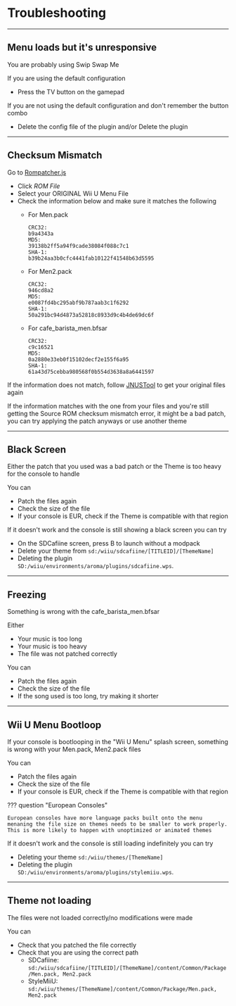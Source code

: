 # Troubleshooting

--------------

## Menu loads but it's unresponsive

You are probably using Swip Swap Me

If you are using the default configuration

- Press the TV button on the gamepad

If you are not using the default configuration and don't remember the button combo

- Delete the config file of the plugin and/or Delete the plugin

--------------

## Checksum Mismatch

Go to [Rompatcher.js](https://www.marcrobledo.com/RomPatcher.js/)

- Click *ROM File*
- Select your ORIGINAL Wii U Menu File
- Check the information below and make sure it matches the following
    - For Men.pack

        ```
        CRC32:
        b9a4343a
        MD5:
        39138b2ff5a94f9cade38084f088c7c1
        SHA-1:
        b39b24aa3b0cfc4441fab10122f41548b63d5595
        ```
    
    - For Men2.pack

        ```    
        CRC32:
        946cd8a2
        MD5:
        e0087fd4bc295abf9b787aab3c1f6292
        SHA-1:
        50a291bc94d4873a52818c8933d9c4b4de69dc6f
        ```

    - For cafe_barista_men.bfsar

        ```
        CRC32:
        c9c16521
        MD5:
        0a2880e33eb0f15102decf2e155f6a95
        SHA-1:
        61a43d75cebba980568f0b554d3638a8a6441597
        ```

If the information does not match, follow [JNUSTool](install/files.md#jnustool) to get your original files again

If the information matches with the one from your files and you're still getting the Source ROM checksum mismatch error, it might be a bad patch, you can try applying the patch anyways or use another theme

--------------

## Black Screen

Either the patch that you used was a bad patch or the Theme is too heavy for the console to handle

You can

- Patch the files again
- Check the size of the file
- If your console is EUR, check if the Theme is compatible with that region

If it doesn't work and the console is still showing a black screen you can try

- On the SDCafiine screen, press B to launch without a modpack
- Delete your theme from `sd:/wiiu/sdcafiine/[TITLEID]/[ThemeName]`
- Deleting the plugin `SD:/wiiu/environments/aroma/plugins/sdcafiine.wps`.

--------------

## Freezing

Something is wrong with the cafe_barista_men.bfsar

Either

- Your music is too long
- Your music is too heavy
- The file was not patched correctly

You can

- Patch the files again
- Check the size of the file
- If the song used is too long, try making it shorter

--------------

## Wii U Menu Bootloop

If your console is bootlooping in the "Wii U Menu" splash screen, something is wrong with your Men.pack, Men2.pack files

You can

- Patch the files again
- Check the size of the file
- If your console is EUR, check if the Theme is compatible with that region

??? question "European Consoles"

    European consoles have more language packs built onto the menu menaning the file size on themes needs to be smaller to work properly. This is more likely to happen with unoptimized or animated themes

If it doesn't work and the console is still loading indefinitely you can try

- Deleting your theme `sd:/wiiu/themes/[ThemeName]`
- Deleting the plugin `SD:/wiiu/environments/aroma/plugins/stylemiiu.wps`.

--------------

## Theme not loading

The files were not loaded correctly/no modifications were made

You can

- Check that you patched the file correctly
- Check that you are using the correct path
    - SDCafiine: `sd:/wiiu/sdcafiine/[TITLEID]/[ThemeName]/content/Common/Package/Men.pack, Men2.pack`
    - StyleMiiU: `sd:/wiiu/themes/[ThemeName]/content/Common/Package/Men.pack, Men2.pack`